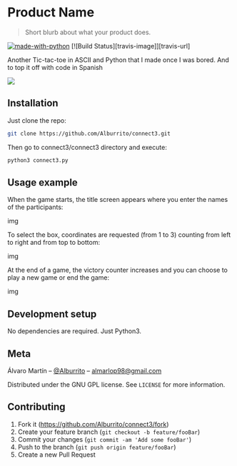 # Product Name
> Short blurb about what your product does.

[![made-with-python](https://img.shields.io/badge/Made%20with-Python-1f425f.svg)](https://www.python.org/)
[![Build Status][travis-image]][travis-url]

Another Tic-tac-toe in ASCII and Python that I made once I was bored. And to top it off with code in Spanish

![](header.png)

## Installation

Just clone the repo:

```sh
git clone https://github.com/Alburrito/connect3.git
```

Then go to connect3/connect3 directory and execute:

```sh
python3 connect3.py
```

## Usage example

When the game starts, the title screen appears where you enter the names of the participants:

img

To select the box, coordinates are requested (from 1 to 3) counting from left to right and from top to bottom:

img

At the end of a game, the victory counter increases and you can choose to play a new game or end the game:

img


## Development setup

No dependencies are required. Just Python3.

## Meta

Álvaro Martín – [@Alburrito](https://github.com/Alburrito) – almarlop98@gmail.com

Distributed under the GNU GPL license. See ``LICENSE`` for more information.

## Contributing

1. Fork it (<https://github.com/Alburrito/connect3/fork>)
2. Create your feature branch (`git checkout -b feature/fooBar`)
3. Commit your changes (`git commit -am 'Add some fooBar'`)
4. Push to the branch (`git push origin feature/fooBar`)
5. Create a new Pull Request
